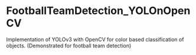 # FootballTeamDetection_YOLOnOpenCV
Implementation of YOLOv3 with OpenCV for color based classification of objects. (Demonstrated for football team detection)

